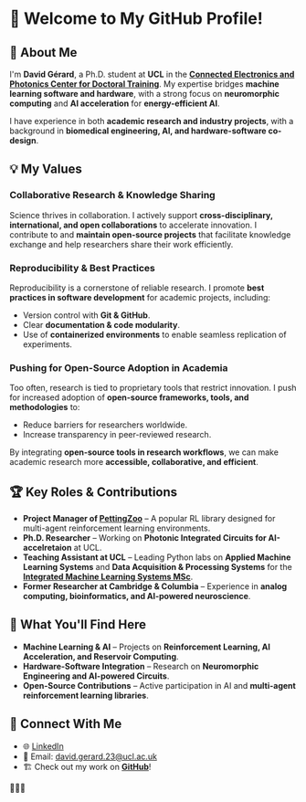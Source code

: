 # 👋 Welcome to My GitHub Profile!

## 📌 About Me
I'm **David Gérard**, a Ph.D. student at **UCL** in the [**Connected Electronics and Photonics Center for Doctoral Training**](https://www.ucl.ac.uk/electronic-electrical-engineering/study/postgraduate-research/cdt-photonic-and-electronic-systems). My expertise bridges **machine learning software and hardware**, with a strong focus on **neuromorphic computing** and **AI acceleration** for **energy-efficient AI**.  

I have experience in both **academic research and industry projects**, with a background in **biomedical engineering, AI, and hardware-software co-design**.

## 💡 My Values

### **Collaborative Research & Knowledge Sharing**
Science thrives in collaboration. I actively support **cross-disciplinary, international, and open collaborations** to accelerate innovation. I contribute to and **maintain open-source projects** that facilitate knowledge exchange and help researchers share their work efficiently.

### **Reproducibility & Best Practices**
Reproducibility is a cornerstone of reliable research. I promote **best practices in software development** for academic projects, including:
- Version control with **Git & GitHub**.
- Clear **documentation & code modularity**.
- Use of **containerized environments** to enable seamless replication of experiments.

### **Pushing for Open-Source Adoption in Academia**
Too often, research is tied to proprietary tools that restrict innovation. I push for increased adoption of **open-source frameworks, tools, and methodologies** to:
- Reduce barriers for researchers worldwide.
- Increase transparency in peer-reviewed research.

By integrating **open-source tools in research workflows**, we can make academic research more **accessible, collaborative, and efficient**.


## 🏆 Key Roles & Contributions
- **Project Manager of [PettingZoo](https://www.farama.org/PettingZoo/)** – A popular RL library designed for multi-agent reinforcement learning environments.
- **Ph.D. Researcher** – Working on **Photonic Integrated Circuits for AI-accelretaion** at UCL.
- **Teaching Assistant at UCL** – Leading Python labs on **Applied Machine Learning Systems** and **Data Acquisition & Processing Systems** for the [**Integrated Machine Learning Systems MSc**](https://www.ucl.ac.uk/prospective-students/graduate/taught-degrees/integrated-machine-learning-systems-msc).
- **Former Researcher at Cambridge & Columbia** – Experience in **analog computing, bioinformatics, and AI-powered neuroscience**.

## 🚀 What You'll Find Here
- **Machine Learning & AI** – Projects on **Reinforcement Learning, AI Acceleration, and Reservoir Computing**.
- **Hardware-Software Integration** – Research on **Neuromorphic Engineering and AI-powered Circuits**.
- **Open-Source Contributions** – Active participation in AI and **multi-agent reinforcement learning libraries**.

## 🔗 Connect With Me
- 🌐 [LinkedIn](https://www.linkedin.com/in/david-gerard-cu)
- 📧 Email: [david.gerard.23@ucl.ac.uk](mailto:david.gerard.23@ucl.ac.uk)
- 🏗️ Check out my work on **[GitHub](https://github.com/David-GERARD)**!

🚀🚀🚀
